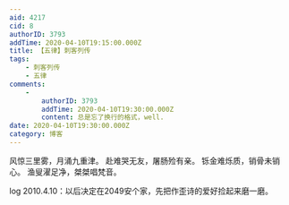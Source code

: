 ```yaml
---
aid: 4217
cid: 8
authorID: 3793
addTime: 2020-04-10T19:15:00.000Z
title: 【五律】刺客列传
tags:
    - 刺客列传
    - 五律
comments:
    -
        authorID: 3793
        addTime: 2020-04-10T19:30:00.000Z
        content: 总是忘了换行的格式，well.
date: 2020-04-10T19:30:00.000Z
category: 博客
---
```


风惊三里雾，月涌九重津。 赴难哭无友，屠肠殓有亲。 铄金难烁质，销骨未销心。 渔叟濯足净，桀桀唱梵音。

log 2010.4.10：以后决定在2049安个家，先把作歪诗的爱好捡起来磨一磨。
